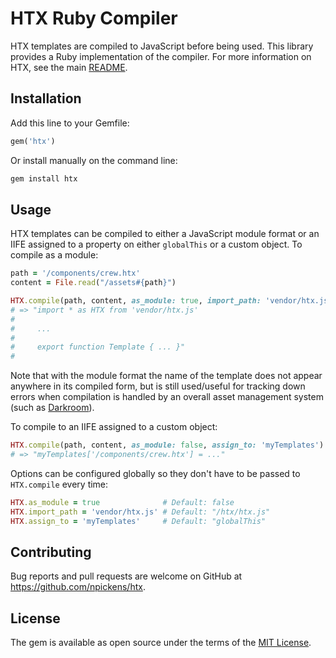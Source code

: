 # HTX Ruby Compiler

HTX templates are compiled to JavaScript before being used. This library provides a Ruby implementation of
the compiler. For more information on HTX, see the main [README](https://github.com/npickens/htx).

## Installation

Add this line to your Gemfile:

```ruby
gem('htx')
```

Or install manually on the command line:

```bash
gem install htx
```

## Usage

HTX templates can be compiled to either a JavaScript module format or an IIFE assigned to a property on
either `globalThis` or a custom object. To compile as a module:

```ruby
path = '/components/crew.htx'
content = File.read("/assets#{path}")

HTX.compile(path, content, as_module: true, import_path: 'vendor/htx.js')
# => "import * as HTX from 'vendor/htx.js'
#
#     ...
#
#     export function Template { ... }"
#
```

Note that with the module format the name of the template does not appear anywhere in its compiled form, but
is still used/useful for tracking down errors when compilation is handled by an overall asset management
system (such as [Darkroom](https://github.com/npickens/darkroom)).

To compile to an IIFE assigned to a custom object:

```ruby
HTX.compile(path, content, as_module: false, assign_to: 'myTemplates')
# => "myTemplates['/components/crew.htx'] = ..."
```

Options can be configured globally so they don't have to be passed to `HTX.compile` every time:

```ruby
HTX.as_module = true              # Default: false
HTX.import_path = 'vendor/htx.js' # Default: "/htx/htx.js"
HTX.assign_to = 'myTemplates'     # Default: "globalThis"
```

## Contributing

Bug reports and pull requests are welcome on GitHub at https://github.com/npickens/htx.

## License

The gem is available as open source under the terms of the
[MIT License](https://opensource.org/licenses/MIT).
